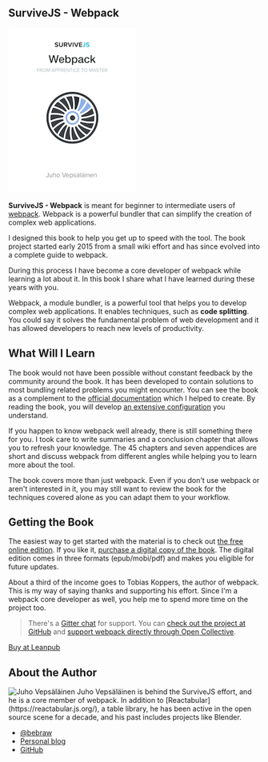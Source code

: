 ## SurviveJS - Webpack

<p>
  <img class='front-cover' src='/assets/img/webpack_title_page_small.png' width='255' height='329' />

  **SurviveJS - Webpack** is meant for beginner to intermediate users of [webpack](https://webpack.github.io/). Webpack is a powerful bundler that can simplify the creation of complex web applications.
</p>

I designed this book to help you get up to speed with the tool. The book project started early 2015 from a small wiki effort and has since evolved into a complete guide to webpack.

During this process I have become a core developer of webpack while learning a lot about it. In this book I share what I have learned during these years with you.

Webpack, a module bundler, is a powerful tool that helps you to develop complex web applications. It enables techniques, such as **code splitting**. You could say it solves the fundamental problem of web development and it has allowed developers to reach new levels of productivity.

## What Will I Learn

The book would not have been possible without constant feedback by the community around the book. It has been developed to contain solutions to most bundling related problems you might encounter. You can see the book as a complement to the [official documentation](https://webpack.js.org/) which I helped to create. By reading the book, you will develop [an extensive configuration](https://github.com/survivejs-demos/webpack-demo) you understand.

If you happen to know webpack well already, there is still something there for you. I took care to write summaries and a conclusion chapter that allows you to refresh your knowledge. The 45 chapters and seven appendices are short and discuss webpack from different angles while helping you to learn more about the tool.

The book covers more than just webpack. Even if you don't use webpack or aren't interested in it, you may still want to review the book for the techniques covered alone as you can adapt them to your workflow.

## Getting the Book

The easiest way to get started with the material is to check out [the free online edition](/webpack/foreword). If you like it, [purchase a digital copy of the book](https://leanpub.com/survivejs-webpack). The digital edition comes in three formats (epub/mobi/pdf) and makes you eligible for future updates.

About a third of the income goes to Tobias Koppers, the author of webpack. This is my way of saying thanks and supporting his effort. Since I'm a webpack core developer as well, you help me to spend more time on the project too.

> There's a [Gitter chat](https://gitter.im/survivejs/webpack) for support. You can [check out the project at GitHub](https://github.com/survivejs/webpack) and [support webpack directly through Open Collective](https://opencollective.com/webpack).

<p>
<a class='btn btn--normal btn--buy' href='https://leanpub.com/survivejs-webpack'>Buy at Leanpub</a>
</p>

## About the Author

<p>
<img src='https://www.gravatar.com/avatar/b26ec3c2769168c2cbc64cc3df9cdd9c?s=200' alt='Juho Vepsäläinen' class='author-photo' width='100' height='100' />
Juho Vepsäläinen is behind the SurviveJS effort, and he is a core member of webpack. In addition to [Reactabular](https://reactabular.js.org/), a table library, he has been active in the open source scene for a decade, and his past includes projects like Blender.
</p>

* [@bebraw](https://twitter.com/bebraw)
* [Personal blog](http://nixtu.info)
* [GitHub](https://github.com/bebraw)
